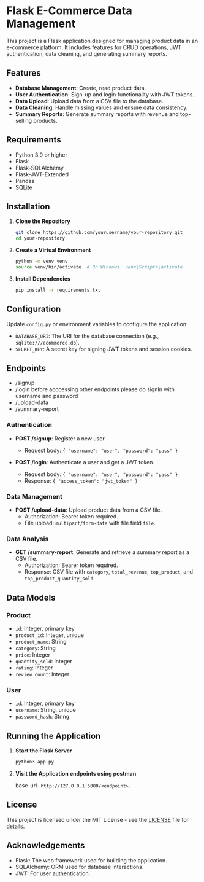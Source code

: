 # Flask E-Commerce Data Management

This project is a Flask application designed for managing product data in an e-commerce platform. It includes features for CRUD operations, JWT authentication, data cleaning, and generating summary reports.

## Features

- **Database Management**: Create, read product data.
- **User Authentication**: Sign-up and login functionality with JWT tokens.
- **Data Upload**: Upload data from a CSV file to the database.
- **Data Cleaning**: Handle missing values and ensure data consistency.
- **Summary Reports**: Generate summary reports with revenue and top-selling products.

## Requirements

- Python 3.9 or higher
- Flask
- Flask-SQLAlchemy
- Flask-JWT-Extended
- Pandas
- SQLite 

## Installation

1. **Clone the Repository**

    ```bash
    git clone https://github.com/yourusername/your-repository.git
    cd your-repository
    ```

2. **Create a Virtual Environment**

    ```bash
    python -m venv venv
    source venv/bin/activate  # On Windows: venv\Scripts\activate
    ```

3. **Install Dependencies**

    ```bash
    pip install -r requirements.txt
    ```

## Configuration

Update `config.py` or environment variables to configure the application:

- `DATABASE_URI`: The URI for the database connection (e.g., `sqlite:///ecommerce.db`).
- `SECRET_KEY`: A secret key for signing JWT tokens and session cookies.

## Endpoints
- /signup
- /login
  before acccessing other endpoints please do signIn with username and password
- /upload-data
- /summary-report

### Authentication

- **POST /signup**: Register a new user.
    - Request body: `{ "username": "user", "password": "pass" }`

- **POST /login**: Authenticate a user and get a JWT token.
    - Request body: `{ "username": "user", "password": "pass" }`
    - Response: `{ "access_token": "jwt_token" }`

### Data Management

- **POST /upload-data**: Upload product data from a CSV file.
    - Authorization: Bearer token required.
    - File upload: `multipart/form-data` with file field `file`.

### Data Analysis

- **GET /summary-report**: Generate and retrieve a summary report as a CSV file.
    - Authorization: Bearer token required.
    - Response: CSV file with `category`, `total_revenue`, `top_product`, and `top_product_quantity_sold`.

## Data Models

### Product

- `id`: Integer, primary key
- `product_id`: Integer, unique
- `product_name`: String
- `category`: String
- `price`: Integer
- `quantity_sold`: Integer
- `rating`: Integer
- `review_count`: Integer

### User

- `id`: Integer, primary key
- `username`: String, unique
- `password_hash`: String

## Running the Application

1. **Start the Flask Server**

    ```bash
    python3 app.py
    ```

2. **Visit the Application endpoints using postman**

    base-url- `http://127.0.0.1:5000/<endpoint>`.

## License

This project is licensed under the MIT License - see the [LICENSE](LICENSE) file for details.

## Acknowledgements

- Flask: The web framework used for building the application.
- SQLAlchemy: ORM used for database interactions.
- JWT: For user authentication.
